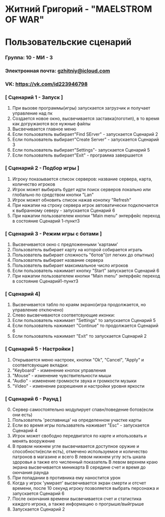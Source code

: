 # Житний Григорий - "MAELSTROM OF WAR"
# Пользовательские сценарий

### Группа: 10 - МИ - 3
### Электронная почта: gzhitniy@icloud.com
### VK: https://vk.com/id223946798

### [ Сценарий 1 - Запуск ]
1. При вызове программы(игры) запускается загрузчик и получает управление над пк
2. Создается новое окно, высвечивается заставка(логотип), в то время как догружаются все нужные файлы 
3. Высвечивается главное меню
4. Если пользователь выбирает"Find SErver" - запускается Сценарий 2
5. Если пользователь выбирает"Create Server" - запускается Сценарий 3
6. Если пользователь выбирает"Settings"- запускается Сценарий 5
7. Если пользователь выбирает"Exit" - программа завершается

### [ Сценарий 2 - Подбор игры ]
1. Игроку показывается список серверов: название сервера, карта, количество игроков
2. Игрок может выбирать будет идти поиск серверов локально или глобально по средством кнопки "Lan"
3. Игрок может обновить список нажав конопку "Refresh"
4. При нажатии на строку сервера игрок автоватически подключается к выбранному северу - запускается Сценарий 6 
5. При нажатии пользователем кнопки "Main menu" энтерфейс переход в состояние Сценарий 1-пункт3

### [ Сценарий 3 - Режим игры с ботами ]
1. Высвечивается окно с предложенными 'картами'
2. Пользователь выбирает карту на которой собирается играть
3. Пользователь выбирает сложность  "ботов"(от легких до опытных)
4. Пользователь выбирает название сервера
5. Пользователь выбирает максимальное число игроков
6. Если пользователь нажимает кнопку "Start" запускается Сценарий 6
7. При нажатии пользователем кнопки "Main menu" энтерфейс переход в состояние Сценарий1-пункт3

### [ Сценарий 4]
1. Высвечивается табло по краям экрано(игра продолжается, но управление отключено)
2. Слево высвечиваются соответсвующие иконки:
3. Если пользователь нажимает "Settings" то запускается Сценарий 5
4. Eсли пользователь нажимает "Continue" то продолжается Сценарий 6
5. Eсли пользователь нажимает "Exit" то запускается Сценарий 2

### [ Сценарий 5 - Настройки ]
1. Открывается меню настроек, кнопки "Ok", "Cancel", "Apply" и  соответсвующие вкладки:
2. "Keyboard" -  изменение кнопок управления
3. "Mouse" - изменение чувствительности мыши
4. "Audio" - изменение громкости звука и громкости музыки
5. "Video" - изменение разрешения и настройки уровня яркости

### [ Сценарий 6 - Раунд ]
0. Сервер самостоятельно модулирует спавн/поведение ботов(если они есть)
1. Пользователь 'респавница' на определенном участке карты
2. Если во время игры пользаватель наживает "Esc" - запускается Сценарий 4
3. Игрок может свободно передвигатся по карте и ипользовать и менять  вооружение 
4. В правом нижнем угле высвечивается доступное оружие и способности(если есть), отмечено используемое и количество патронов в         магазине и всего
   В левом нижнем углу эсть шкала здоровья а также его численный показатель
   В левом верхнем краю экрана высвечивается миникарта
   В середине счет и время до окнчания раунда
5. При попадании в противника ему наностится урон
6. Когда у игрок 'умирает' высвечивается экран смерти и отсчет времени, после 10 секунд игроку позволяется выбрать персонажа и запускается Сценарий 6
7. После окончания времени высвечивается счет и статистика каждого игрока, а также информацию о прогрыше/выйгрыше
8. Запускается Сценарий 2
